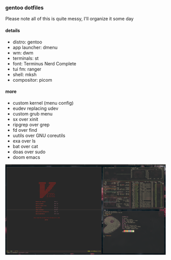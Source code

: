 ### gentoo dotfiles
Please note all of this is quite messy, I'll organize it some day 

#### details
* distro: gentoo
* app launcher: dmenu
* wm: dwm
* terminals: st
* font: Terminus Nerd Complete
* tui fm: ranger
* shell: mksh
* compositor: picom

#### more

* custom kernel (menu config)
* eudev replacing udev
* custom grub menu
* sx over xinit
* ripgrep over grep
* fd over find
* uutils over GNU coreutils
* exa over ls
* bat over cat
* doas over sudo
* doom emacs

![ricepng](./ricey.png)
